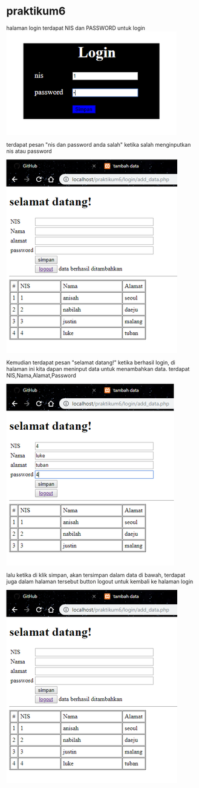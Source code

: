 # praktikum6


halaman login terdapat NIS dan PASSWORD untuk login
![alt text](https://github.com/anisanisah05/praktikum6/blob/master/1.PNG)

terdapat pesan "nis dan password anda salah" ketika salah menginputkan nis atau password

![alt text](https://github.com/anisanisah05/praktikum6/blob/master/3.PNG)

Kemudian terdapat pesan "selamat datang!" ketika berhasil login, di halaman ini kita dapan meninput data untuk menambahkan data. terdapat NIS,Nama,Alamat,Password

![alt text](https://github.com/anisanisah05/praktikum6/blob/master/2.PNG)

lalu ketika di klik simpan, akan tersimpan dalam data di bawah, terdapat juga dalam halaman tersebut button logout untuk kembali ke halaman login

![alt text](https://github.com/anisanisah05/praktikum6/blob/master/3.PNG)





